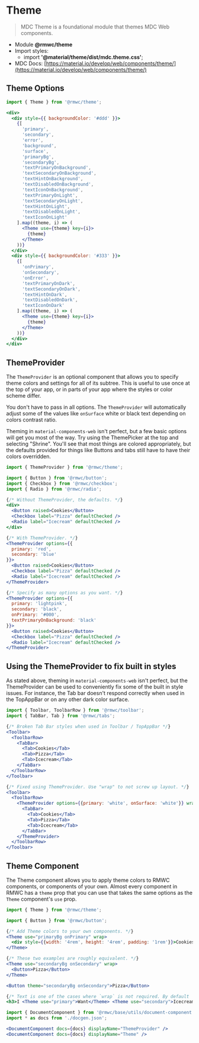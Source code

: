 # Theme

> MDC Theme is a foundational module that themes MDC Web components.

- Module **@rmwc/theme**  
- Import styles:
  - import **'@material/theme/dist/mdc.theme.css'**;
- MDC Docs: [https://material.io/develop/web/components/theme/](https://material.io/develop/web/components/theme/)

## Theme Options

```jsx renderOnly
import { Theme } from '@rmwc/theme';

<div>
  <div style={{ backgroundColor: '#ddd' }}>
    {[
      'primary',
      'secondary',
      'error',
      'background',
      'surface',
      'primaryBg',
      'secondaryBg',
      'textPrimaryOnBackground',
      'textSecondaryOnBackground',
      'textHintOnBackground',
      'textDisabledOnBackground',
      'textIconOnBackground',
      'textPrimaryOnLight',
      'textSecondaryOnLight',
      'textHintOnLight',
      'textDisabledOnLight',
      'textIconOnLight'
    ].map((theme, i) => (
      <Theme use={theme} key={i}>
        {theme}
      </Theme>
    ))}
  </div>
  <div style={{ backgroundColor: '#333' }}>
    {[
      'onPrimary',
      'onSecondary',
      'onError',
      'textPrimaryOnDark',
      'textSecondaryOnDark',
      'textHintOnDark',
      'textDisabledOnDark',
      'textIconOnDark'
    ].map((theme, i) => (
      <Theme use={theme} key={i}>
        {theme}
      </Theme>
    ))}
  </div>
</div>
```

## ThemeProvider
The `ThemeProvider` is an optional component that allows you to specify theme colors and settings for all of its subtree. This is useful to use once at the top of your app, or in parts of your app where the styles or color scheme differ.

You don't have to pass in all options. The `ThemeProvider` will automatically adjust some of the values like `onSurface` white or black text depending on colors contrast ratio.

Theming in `material-components-web` isn't perfect, but a few basic options will get you most of the way. Try using the ThemePicker at the top and selecting "Shrine". You'll see that most things are colored appropriately, but the defaults provided for things like Buttons and tabs still have to have their colors overridden.

```jsx render
import { ThemeProvider } from '@rmwc/theme';

import { Button } from '@rmwc/button';
import { Checkbox } from '@rmwc/checkbox';
import { Radio } from '@rmwc/radio';

{/* Without ThemeProvider, the defaults. */}
<div>
  <Button raised>Cookies</Button>
  <Checkbox label="Pizza" defaultChecked />
  <Radio label="Icecream" defaultChecked />
</div>

{/* With ThemeProvider. */}
<ThemeProvider options={{
  primary: 'red',
  secondary: 'blue'
}}>
  <Button raised>Cookies</Button>
  <Checkbox label="Pizza" defaultChecked />
  <Radio label="Icecream" defaultChecked />
</ThemeProvider>

{/* Specify as many options as you want. */}
<ThemeProvider options={{
  primary: 'lightpink',
  secondary: 'black',
  onPrimary: '#000',
  textPrimaryOnBackground: 'black'
}}>
  <Button raised>Cookies</Button>
  <Checkbox label="Pizza" defaultChecked />
  <Radio label="Icecream" defaultChecked />
</ThemeProvider>
```

## Using the ThemeProvider to fix built in styles
As stated above, theming in `material-components-web` isn't perfect, but the ThemeProvider can be used to conveniently fix some of the built in style issues. For instance, the Tab bar doesn't respond correctly when used in the TopAppBar or on any other dark color surface.

```jsx render
import { Toolbar, ToolbarRow } from '@rmwc/toolbar';
import { TabBar, Tab } from '@rmwc/tabs';

{/* Broken Tab Bar styles when used in Toolbar / TopAppBar */}
<Toolbar>
  <ToolbarRow>
    <TabBar>
      <Tab>Cookies</Tab>
      <Tab>Pizza</Tab>
      <Tab>Icecream</Tab>
    </TabBar>
  </ToolbarRow>
</Toolbar>

{/* Fixed using ThemeProvider. Use "wrap" to not screw up layout. */}
<Toolbar>
  <ToolbarRow>
    <ThemeProvider options={{primary: 'white', onSurface: 'white'}} wrap>
      <TabBar>
        <Tab>Cookies</Tab>
        <Tab>Pizza</Tab>
        <Tab>Icecream</Tab>
      </TabBar>
    </ThemeProvider>
  </ToolbarRow>
</Toolbar>
```


## Theme Component
The Theme component allows you to apply theme colors to RMWC components, or components of your own. Almost every component in RMWC has a `theme` prop that you can use that takes the same options as the `Theme` component's `use` prop.

```jsx render
import { Theme } from '@rmwc/theme';

import { Button } from '@rmwc/button';

{/* Add Theme colors to your own components. */}
<Theme use="primaryBg onPrimary" wrap>
  <div style={{width: '4rem', height: '4rem', padding: '1rem'}}>Cookies</div>
</Theme>

{/* These two examples are roughly equivalent. */}
<Theme use="secondaryBg onSecondary" wrap>
  <Button>Pizza</Button>
</Theme>

<Button theme="secondaryBg onSecondary">Pizza</Button>

{/* Text is one of the cases where `wrap` is not required. By default `Theme` will insert `span` tags. */}
<h3>I <Theme use="primary">Want</Theme> <Theme use="secondary">Icecream</Theme></h3>
```

```jsx renderOnly
import { DocumentComponent } from '@rmwc/base/utils/document-component';
import * as docs from './docgen.json';

<DocumentComponent docs={docs} displayName="ThemeProvider" />
<DocumentComponent docs={docs} displayName="Theme" />
```
